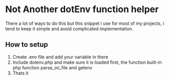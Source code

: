 # Not Another dotEnv function helper

There a lot of ways to do this but this snippet i use for most of my projects, i tend to keep it simple and avoid complicated implementation.

## How to setup

1) Create .env file and add your variable in there 
2) Include dotenv.php and make sure it is loaded first, the function built-in php function parse_ini_file and getenv
2) Thats it
